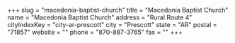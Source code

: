 +++
slug = "macedonia-baptist-church"
title = "Macedonia Baptist Church"
name = "Macedonia Baptist Church"
address = "Rural Route 4"
cityIndexKey = "city-ar-prescott"
city = "Prescott"
state = "AR"
postal = "71857"
website = ""
phone = "870-887-3765"
fax = ""
+++

